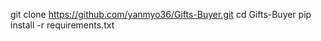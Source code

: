 git clone https://github.com/yanmyo36/Gifts-Buyer.git
cd Gifts-Buyer
pip install -r requirements.txt